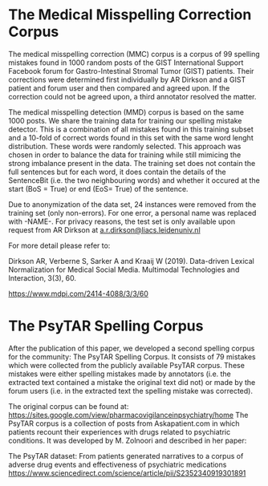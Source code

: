 # The Medical Misspelling Correction Corpus

The medical misspelling correction (MMC) corpus is a corpus of 99 spelling mistakes found in 1000 random posts of the GIST International Support Facebook forum for Gastro-Intestinal Stromal Tumor (GIST) patients. Their corrections were determined first individually by AR Dirkson and a GIST patient and forum user and then compared and agreed upon. If the correction could not be agreed upon, a third annotator resolved the matter. 

The medical misspelling detection (MMD) corpus is based on the same 1000 posts. We share the training data for training our spelling mistake detector. This is a combination of all mistakes found in this training subset and a 10-fold of correct words found in this set with the same word lenght distribution. These words were randomly selected. This approach was chosen in order to balance the data for training while still mimicing the strong imbalance present in the data. The training set does not contain the full sentences but for each word, it does contain the details of the SentenceBit (i.e. the two neighbouring words) and whether it occured at the start (BoS = True) or end (EoS= True) of the sentence.

Due to anonymization of the data set, 24 instances were removed from the training set (only non-errors). For one error, a personal name was replaced with -NAME-. For privacy reasons, the test set is only available upon request from AR Dirkson at a.r.dirkson@liacs.leidenuniv.nl

For more detail please refer to: 

Dirkson AR, Verberne S, Sarker A and Kraaij W (2019). Data-driven Lexical Normalization for Medical Social Media. Multimodal Technologies and Interaction, 3(3), 60.

https://www.mdpi.com/2414-4088/3/3/60


# The PsyTAR Spelling Corpus

After the publication of this paper, we developed a second spelling corpus for the community: The PsyTAR Spelling Corpus. It consists of 79 mistakes which were collected from the publicly available PsyTAR corpus. These mistakes were either spelling mistakes made by annotators (i.e. the extracted text contained a mistake the original text did not) or made by the forum users (i.e. in the extracted text the spelling mistake was corrected).

The original corpus can be found at: https://sites.google.com/view/pharmacovigilanceinpsychiatry/home
The PsyTAR corpus is a collection of posts from Askapatient.com in which patients recount their experiences with drugs related to psychiatric conditions. It was developed by M. Zolnoori and described in her paper: 

The PsyTAR dataset: From patients generated narratives to a corpus of adverse drug events and effectiveness of psychiatric medications
https://www.sciencedirect.com/science/article/pii/S2352340919301891



